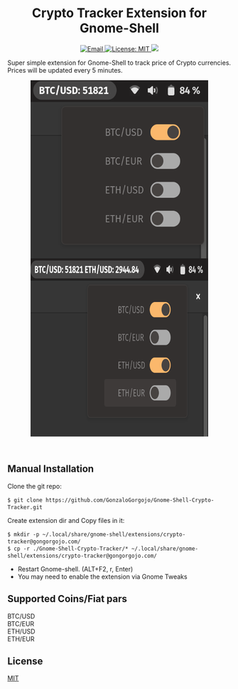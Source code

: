 <h1 align="center"> Crypto Tracker Extension for Gnome-Shell </h1>

<p align="center">
<a href="mailto:gongorgojo@gmail.com">
    <img src="https://img.shields.io/badge/Send%20me-email-blue" alt="Email">
</a>
 <a href="https://github.com/GonzaloGorgojo/Gnome-Shell-Crypto-Tracker/blob/master/LICENSE">
  <img alt="License: MIT" src="https://img.shields.io/badge/License-MIT-yellow.svg">
 </a>
 <a href="https://github.com/GonzaloGorgojo/Gnome-Shell-Crypto-Tracker">
  <img src="https://badges.frapsoft.com/os/v2/open-source.png?v=103">
 </a>
 </p>
 
Super simple extension for Gnome-Shell to track price of Crypto currencies. Prices will be updated every 5 minutes.

<p align="center">
 <img src="https://github.com/GonzaloGorgojo/Gnome-Shell-Crypto-Tracker/blob/master/example1.png?raw=true" alt="Screenshot" width="400" height="400" align="center" />
 <img src="https://github.com/GonzaloGorgojo/Gnome-Shell-Crypto-Tracker/blob/master/example2.png?raw=true" alt="Screenshot" width="400" height="400"  align="center"/>
 </p>

<br />

## Manual Installation

Clone the git repo:

    $ git clone https://github.com/GonzaloGorgojo/Gnome-Shell-Crypto-Tracker.git

Create extension dir and Copy files in it:

    $ mkdir -p ~/.local/share/gnome-shell/extensions/crypto-tracker@gongorgojo.com/
    $ cp -r ./Gnome-Shell-Crypto-Tracker/* ~/.local/share/gnome-shell/extensions/crypto-tracker@gongorgojo.com/

- Restart Gnome-shell. (ALT+F2, r, Enter)
- You may need to enable the extension via Gnome Tweaks

## Supported Coins/Fiat pars

BTC/USD <br>
BTC/EUR <br>
ETH/USD <br>
ETH/EUR

## License

[MIT](https://github.com/GonzaloGorgojo/Gnome-Shell-Crypto-Tracker/blob/master/LICENSE)
